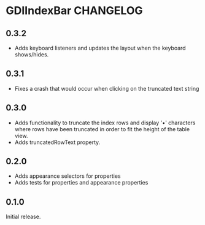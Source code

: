 # GDIIndexBar CHANGELOG

## 0.3.2

* Adds keyboard listeners and updates the layout when the keyboard shows/hides.

## 0.3.1

* Fixes a crash that would occur when clicking on the truncated text string

## 0.3.0

* Adds functionality to truncate the index rows and display '•' characters where rows have been truncated in order to fit the height of the table view. 
* Adds truncatedRowText property.

## 0.2.0

* Adds appearance selectors for properties
* Adds tests for properties and appearance properties

## 0.1.0

Initial release.
